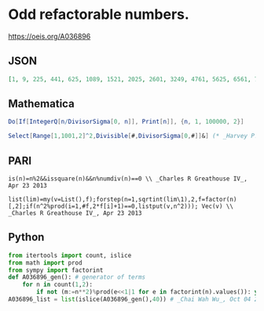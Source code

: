 # Odd refactorable numbers\.
https://oeis.org/A036896
## JSON
```JSON
[1, 9, 225, 441, 625, 1089, 1521, 2025, 2601, 3249, 4761, 5625, 6561, 7569, 8649, 12321, 15129, 16641, 19881, 25281, 31329, 33489, 35721, 40401, 45369, 47961, 50625, 56169, 62001, 71289, 84681, 91809, 95481, 99225, 103041, 106929, 114921]
```
## Mathematica
```Mathematica
Do[If[IntegerQ[n/DivisorSigma[0, n]], Print[n]], {n, 1, 100000, 2}]
```
```Mathematica
Select[Range[1,1001,2]^2,Divisible[#,DivisorSigma[0,#]]&] (* _Harvey P. Dale_, Jan 22 2012 *)
```
## PARI
```PARI
is(n)=n%2&&issquare(n)&&n%numdiv(n)==0 \\ _Charles R Greathouse IV_, Apr 23 2013
```
```PARI
list(lim)=my(v=List(),f);forstep(n=1,sqrtint(lim\1),2,f=factor(n)[,2];if(n^2%prod(i=1,#f,2*f[i]+1)==0,listput(v,n^2))); Vec(v) \\ _Charles R Greathouse IV_, Apr 23 2013
```
## Python
```Python
from itertools import count, islice
from math import prod
from sympy import factorint
def A036896_gen(): # generator of terms
    for n in count(1,2):
        if not (m:=n**2)%prod(e<<1|1 for e in factorint(n).values()): yield m
A036896_list = list(islice(A036896_gen(),40)) # _Chai Wah Wu_, Oct 04 2024
```
